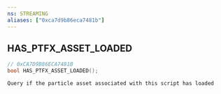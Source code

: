 ```yaml
---
ns: STREAMING
aliases: ["0xca7d9b86eca7481b"]
---
```

## HAS_PTFX_ASSET_LOADED

```c
// 0xCA7D9B86ECA7481B
bool HAS_PTFX_ASSET_LOADED();
```

```
Query if the particle asset associated with this script has loaded
```
